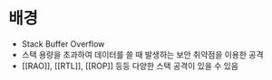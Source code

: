 # 배경
- Stack Buffer Overflow 
- 스택 용량을 초과하여 데이터를 쓸 때 발생하는 보안 취약점을 이용한 공격
- [[RAO]], [[RTL]], [[ROP]] 등등 다양한 스택 공격이 있을 수 있음